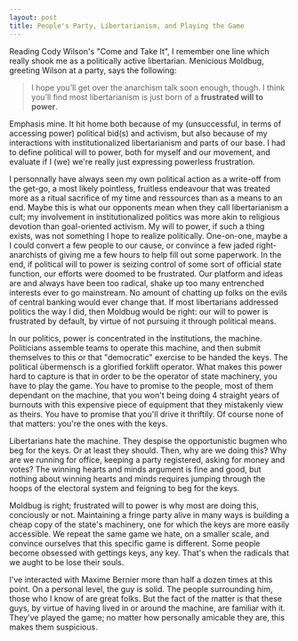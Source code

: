 ```yaml
---
layout: post
title: People's Party, Libertarianism, and Playing the Game
---
```


Reading Cody Wilson's "Come and Take It", I remember one line which really shook me as a politically active libertarian. Menicious Moldbug, greeting Wilson at a party, says the following:

>  I hope you’ll get over the anarchism talk soon enough, though. I think you’ll find most libertarianism is just born of a **frustrated will to power**.

Emphasis mine. It hit home both because of my (unsuccessful, in terms of accessing power) political bid(s) and activism, but also because of my interactions with institutionalized libertarianism and parts of our base. I had to define political will to power, both for myself and our movement, and evaluate if I (we) we're really just expressing powerless frustration. 

I personnally have always seen my own political action as a write-off from the get-go, a most likely pointless, fruitless endeavour that was treated more as a ritual sacrifice of my time and ressources than as a means to an end. Maybe this is what our opponents mean when they call libertarianism a cult; my involvement in institutionalized politics was more akin to religious devotion than goal-oriented activism. My will to power, if such a thing exists, was not something I hope to realize politically. One-on-one, maybe a I could convert a few people to our cause, or convince a few jaded right-anarchists of giving me a few hours to help fill out some paperwork. In the end, if political will to power is seizing control of some sort of official state function, our efforts were doomed to be frustrated. Our platform and ideas are and always have been too radical, shake up too many entrenched interests ever to go mainstream. No amount of chatting up folks on the evils of central banking would ever change that. If most libertarians addressed politics the way I did, then Moldbug would be right: our will to power is frustrated by default, by virtue of not pursuing it through political means. 

In our politics, power is concentrated in the institutions, the machine. Politicians assemble teams to operate this machine, and then submit themselves to this or that "democratic" exercise to be handed the keys. The political übermensch is a glorified forklift operator. What makes this power hard to capture is that in order to be the operator of state machinery, you have to play the game. You have to promise to the people, most of them dependant on the machine, that you won't being doing 4 straight years of burnouts with this expensive piece of equipment that they mistakenly view as theirs. You have to promise that you'll drive it thriftily. Of course none of that matters: you're the ones with the keys. 

Libertarians hate the machine. They despise the opportunistic bugmen who beg for the keys. Or at least they should. Then, why are we doing this? Why are we running for office, keeping a party registered, asking for money and votes? The winning hearts and minds argument is fine and good, but nothing about winning hearts and minds requires jumping through the hoops of the electoral system and feigning to beg for the keys. 

Moldbug is right; frustrated will to power is why most are doing this, conciously or not. Maintaining a fringe party alive in many ways is building a cheap copy of the state's machinery, one for which the keys are more easily accessible. We repeat the same game we hate, on a smaller scale, and convince ourselves that this specific game is different. Some people become obsessed with gettings keys, any key. That's when the radicals that we aught to be lose their souls.



I've interacted with Maxime Bernier more than half a dozen times at this point. On a personal level, the guy is solid. The people surrounding him, those who I know of are great folks. But the fact of the matter is that these guys, by virtue of having lived in or around the machine, are familiar with it. They've played the game; no matter how personally amicable they are, this makes them suspicious. 